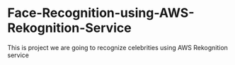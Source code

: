 # Face-Recognition-using-AWS-Rekognition-Service
This is project we are going to recognize celebrities using AWS Rekognition service
